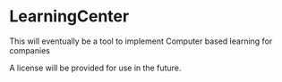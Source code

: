 # LearningCenter
This will eventually be a tool to implement Computer based learning for companies

A license will be provided for use in the future.
